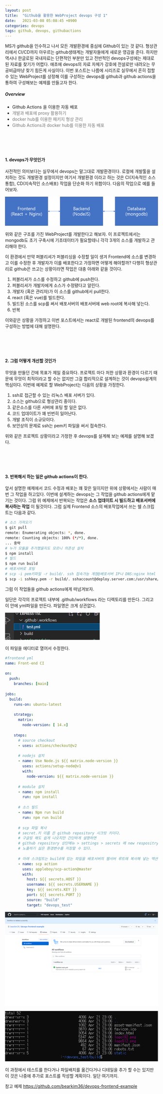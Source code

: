 ```yaml
---
layout: post
title:  "Github을 활용한 WebProject devops 구성 1"
date:   2021-03-08 05:08:45 +0900
categories: devops
tags: github, devops, githubactions
---
```


MS가 github을 인수하고 나서 모든 개발환경에 중심에 Github이 있는 것 같다. 형상관리에서 CI/CD까지 아우르는 github생태계는 개발자들에게 새로운 영감을 준다. 하지만 역시나 한글로된 국내자료는 단편적인 부분만 있고 전반적인 devops구성에는 제대로 된 자료를 찾기가 어렵다. 애초에 devops의 자료 자체가 강호에 전설로만 내려오는 무공비급마냥 찾기 힘든게 사실이다. 이번 포스트는 나름에 시리즈로 실무에서 흔히 접할 수 있는 WebProject를 상정해 이를 구성하는 devops를 github과 github actions을 통하여 구성해보는 예제를 만들고자 한다.

##### Overview
- Github Actions 을 이용한 자동 배포
- <span style="color:#777777">개발과 배포에 proxy 활용하기</span>
- <span style="color:#777777">docker hub를 이용한 패키지 형상 관리</span>
- <span style="color:#777777">Github Actions과 docker hub를 이용한 자동 배포</span>
  
# &nbsp;
#### 1. devops가 무엇인가

사전적인 의미보다는 실무에서 devops는 말그대로 개발환경이다. 로컬에 개발툴을 설치하는 것도 개발환경 설정이지만 여기서 개발환경 이라고 하는 것은 CI(지속적인 소스통합), CD(지속적인 소스배포) 작업을 단순화 하기 위함이다. 다음의 작업으로 예를 들어보자.

![WebProject 논리 구조도](/files/posts/2021-03-08/image1.png)

위와 같은 구조를 가진 WebProject를 개발한다고 해보자. 이 프로젝트에서는 mongodb도 초기 구축시에 기초데이터가 필요할테니 각각 3개의 소스를 개발하고 관리해야 한다.

이 환경에서 만약 퍼블리셔가 퍼블리싱을 수정할 일이 생겨 Frontend에 소스를 변경하고 이를 수정한 후 개발자가 이를 배포한다고 가정하면 어떻게 해야할까? 다행히 형상관리로 github은 쓰고는 상황이라면 작업은 대충 아래와 같을 것이다.

1. 퍼블리셔가 소스를 수정하고 github에 push한다.
2. 퍼블리셔가 개발자에게 소스가 수정됐다고 알린다.
3. 개발자 (혹은 관리자)가 이 소스를 github에서 pull한다.
4. react (혹은 vue)를 빌드한다.
5. 빌드된 소스를 scp를 써서 배포서버의 배포서버에 web root에 복사해 넣는다.
6. 반복

이와같은 상황을 가정하고 이번 포스트에서는 react로 개발된 frontend의 devops를 구성하는 방법에 대해 설명한다.

# &nbsp;
#### 2. 그럼 어떻게 개선할 것인가

무엇을 만들던 간에 목표가 제일 중요하다. 프로젝트 마다 처한 상황과 환경이 다르기 때문에 무엇이 최적이라고 할 수는 없지만 그걸 합리적으로 설계하는 것이 devops설계의 핵심이다. 이번에 예제로 할 WebProject는 다음의 상황을 가정한다.

1. ssh로 접근할 수 있는 리눅스 배포 서버가 있다.
2. 소스는 github으로 형상관리 중이다.
3. 같은소스를 다른 서버에 포팅 할 일은 없다.
4. 코드 업데이트가 꽤 빈번히 일어난다.
5. 개발 조직이 소규모이다.
6. 보안상의 문제로 ssh는 pem키 파일을 써서 접속한다.

위와 같은 프로젝트 상황이라고 가정한 후 devops를 설계해 보는 예제를 설명해 보겠다.


# &nbsp;
#### 3. 반복해서 하는 일은 github actions이 한다.

앞서 설명한 예제에서 코드 수정과 배포는 꽤 잦은 일이지만 위에 상황에서는 사람이 매번 그 작업을 하고있다. 이번에 설계하는 devops는 그 작업을 github actions에게 맡기는 것이다. 그럼 위 예제에서 반복되는 작업은 __소스 업데이트 시 빌드하고 배포서버에 복사하는 작업__ 이 될것이다. 그럼 실제 Frontend 소스의 배포작업에서 쓰는 쉘 스크립트는 다음과 같다.


```sh
# 소스 가져오기
$ git pull
remote: Enumerating objects: *, done.
remote: Counting objects: 100% (*/*), done.
... 중략
# 누가 모듈을 추가했을지도 모르니 의존성 설치
$ npm install
# 빌드
$ npm run build
# 배포서버로 포팅
# scp -i pem키파일 -r build/. ssh 접속가능 계정@배포서버 IP나 DNS:nginx html 루트
$ scp -i sshkey.pem -r build/. sshaccount@deploy.server.com:/usr/share/nginx/html/
```


그럼 이 작업들을 github actions에게 떠넘겨보자.

일단은 각각의 프로젝트 내부에 .github/workflows 라는 디렉토리를 만든다. 그리고 이 안에 yml파일을 만든다. 파일명은 크게 상관없다.

![yml 디렉토리 구조](/files/posts/2021-03-08/image2.png)

이 파일을 에디터로 열어서 수정한다.

```yml
#frontend yml
name: Front-end CI

on:
  push:
    branches: [main]

jobs:
  build:    
    runs-on: ubuntu-latest

    strategy:
      matrix:
        node-version: [ 14.x]

    steps:
      # source checkout
      - uses: actions/checkout@v2

      # nodejs 설치
      - name: Use Node.js ${{ matrix.node-version }}
        uses: actions/setup-node@v1
        with:
          node-version: ${{ matrix.node-version }}
      
      # module 설치
      - name: npm install
        run: npm install

      # 소스 빌드
      - name: Npm run build
        run: npm run build

      # scp 파일 복사
      # secret.키 이름 은 github repository 시크릿 키이다. 
      # 구글링 해도 쉽게 나오지만 간단하게 설명하면 
      # github repository 상단메뉴 > settings > secrets 에 new respositry secret 버튼으로 
      # 노출하기 싫은 환경변수를 저장할 수 있다.

      # 아래 스크립트는 build에 있는 파일을 배포서버의 웹서버 루트에 복사해 넣는 액션이다.
      - name: scp action
        uses: appleboy/scp-action@master
        with:
          host: ${{ secrets.HOST }}
          username: ${{ secrets.USERNAME }}
          key: ${{ secrets.KEY }}
          port: ${{ secrets.PORT }}
          source: "build"
          target: "devops_test"

```


![액션 실행 완료](/files/posts/2021-03-08/image03.png)


![파일 업로드 완료](/files/posts/2021-03-08/image04.png)

이 과정에서 테스트를 한다거나 파일배치를 옮긴다거나 디테일을 추가 할 수는 있지만 이 것은 나중에 추가로 포스트를 작성할 계획이다. 일단 여기까지. 

참고 예제
https://github.com/bearkim36/devops-frontend-example


# &nbsp;
